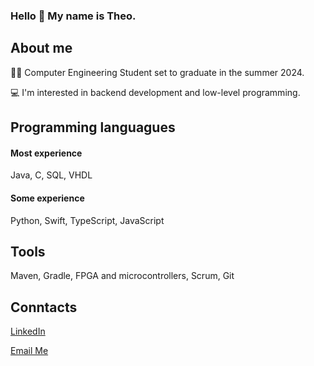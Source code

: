 ### Hello 👋 My name is Theo.

## About me
👨‍🎓 Computer Engineering Student set to graduate in the summer 2024.

💻 I'm interested in backend development and low-level programming.

## Programming languagues
#### Most experience
Java, C, SQL, VHDL

#### Some experience
Python, Swift, TypeScript, JavaScript

## Tools
Maven, Gradle, FPGA and microcontrollers, Scrum, Git

## Conntacts
[LinkedIn](https://se.linkedin.com/in/theodor-ahlgren)

[Email Me](mailto:theodor17.ahlgren@gmail.com)


